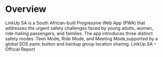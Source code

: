 # Overview

LinkUp SA is a South African-built Progressive Web App (PWA) that addresses the urgent safety challenges faced by young adults, women, ride-hailing passengers, and families. The app introduces three distinct safety modes :Teen Mode, Ride Mode, and Meeting Mode,supported by a global SOS panic button  and backup group location sharing. LinkUp SA – Official Report

